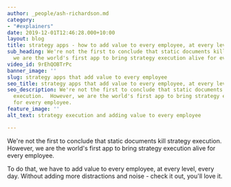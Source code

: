 ```yaml
---
author: _people/ash-richardson.md
category:
- "#explainers"
date: 2019-12-01T12:46:28.000+10:00
layout: blog
title: strategy apps - how to add value to every employee, at every level, every day
sub_heading: We're not the first to conclude that static documents kill strategy execution.  However,
  we are the world's first app to bring strategy execution alive for every employee.
video_id: 9rEhQOBTrPc
banner_image: ''
slug: strategy apps that add value to every employee
seo_title: strategy apps that add value to every employee, at every level, every day
seo_description: We're not the first to conclude that static documents kill strategy
  execution.  However, we are the world's first app to bring strategy execution alive
  for every employee.
feature_image: ''
alt_text: strategy execution and adding value to every employee

---
```

We're not the first to conclude that static documents kill strategy execution.  However, we are the world's first app to bring strategy execution alive for every employee.

To do that, we have to add value to every employee, at every level, every day. Without adding more distractions and noise - check it out, you'll love it.